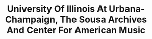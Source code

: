 ---
layout: repo
title: "University Of Illinois At Urbana-Champaign, The Sousa Archives And Center For American Music"
id: 15708
permalink: repos/15708/
---